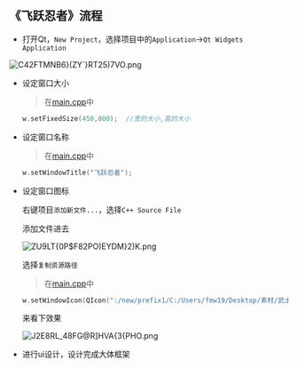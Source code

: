 ## 《飞跃忍者》流程
+ 打开Qt，`New Project`，选择项目中的`Application`->`Qt Widgets Application`

![C42FTMNB6}(ZY`}RT25)7VO.png](https://i.loli.net/2018/11/13/5beabacb99c85.png)

  
+ 设定窗口大小

  > 在[main.cpp]()中
  ```cpp
  w.setFixedSize(450,800);  //宽的大小,高的大小
  ```
+ 设定窗口名称

  > 在[main.cpp]()中
  ```cpp
  w.setWindowTitle("飞跃忍者");
  ```
+ 设定窗口图标

  右键项目`添加新文件...`，选择`C++ Source File`
  
  添加文件进去
  
  ![ZU9LT{0P$F82PO)EYDM}2)K.png](https://i.loli.net/2018/11/13/5beabe9a27234.png)
  
  选择`复制资源路径`
  > 在[main.cpp]()中
  ```cpp
  w.setWindowIcon(QIcon(":/new/prefix1/C:/Users/fmw19/Desktop/素材/武士忍者剪影图片/icon.png"));
  ```
  
  来看下效果
  
  ![J2E8RL_48FG@R\]HVA{3{PHO.png](https://i.loli.net/2018/11/13/5beabf81afe6d.png)
  
+ 进行ui设计，设计完成大体框架
